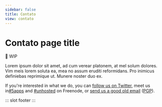 ```yaml
---
sidebar: false
title: Contato
view: contato
---
```

# Contato page title

🚧 WIP

Lorem ipsum dolor sit amet, ad cum verear platonem, at mel solum dolores. Vim meis lorem soluta ea, mea no assum eruditi reformidans. Pro inimicus definiebas reprimique ut. Munere noster duo ex.

If you're interested in what we do, you can [follow us on Twitter](https://twitter.com/5apps), meet us in[#5apps](irc://irc.freenode.net:7000/5apps) and [#unhosted](irc://irc.freenode.net:7000/unhosted) on Freenode, or [send us a good old email](mailto:mail@5apps.com) ([PGP](https://5apps.com/pgp-mail-at-5apps-com.asc)).

::: slot footer
<Contato/>
:::